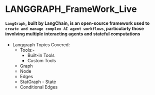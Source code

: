 # LANGGRAPH_FrameWork_Live
#### `LangGraph`, built by LangChain, is an open-source framework used to `create and manage complex AI agent workflows`, particularly those involving multiple interacting agents and stateful computations
- Langgraph Topics Covered:
    - Tools:- 
        - Built-in Tools
        - Custom Tools 
    - Graph
    - Node
    - Edges
    - StatGraph - State
    - Conditional Edges
